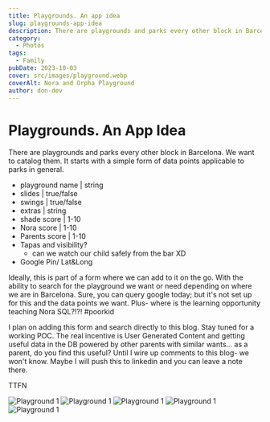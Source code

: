 ```yaml
---
title: Playgrounds. An app idea
slug: playgrounds-app-idea
description: There are playgrounds and parks every other block in Barcelona. We want to catalog them.
category:
  - Photos
tags:
  - Family
pubDate: 2023-10-03
cover: src/images/playground.webp
coverAlt: Nora and Orpha Playground
author: don-dev
---
```

# Playgrounds. An App Idea

There are playgrounds and parks every other block in Barcelona. We want to catalog them. It starts with a simple form of data points applicable to parks in general.

- playground name | string
- slides | true/false
- swings | true/false
- extras | string
- shade score | 1-10
- Nora score | 1-10
- Parents score | 1-10
- Tapas and visibility?
	- can we watch our child safely from the bar XD
- Google Pin/ Lat&Long

Ideally, this is part of a form where we can add to it on the go. With the ability to search for the playground we want or need depending on where we are in Barcelona. Sure, you can query google today; but it's not set up for this and the data points we want. Plus- where is the learning opportunity teaching Nora SQL?!?! #poorkid

I plan on adding this form and search directly to this blog. Stay tuned for a working POC. The real incentive is User Generated Content and getting useful data in the DB powered by other parents with similar wants... as a parent, do you find this useful? Until I wire up comments to this blog- we won't know. Maybe I will push this to linkedin and you can leave a note there.

TTFN

![Playground 1](/images/play.png)
![Playground 1](/images/playI.png)
![Playground 1](/images/playII.png)
![Playground 1](/images/playIII.png)
![Playground 1](/images/playIV.png)
